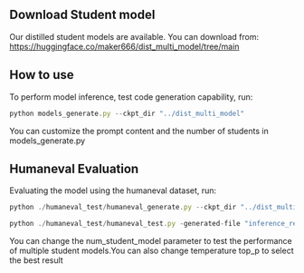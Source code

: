 ## Download Student model
Our distilled student models are available. You can download from: https://huggingface.co/maker666/dist_multi_model/tree/main

## How to use
To perform model inference, test code generation capability, run:   
```javascript copy
python models_generate.py --ckpt_dir "../dist_multi_model"
```
You can customize the prompt content and  the number of students in models_generate.py
## Humaneval Evaluation
Evaluating the model using the humaneval dataset, run:
```javascript copy
python ./humaneval_test/humaneval_generate.py --ckpt_dir "../dist_multi_model" --num_samples 1
```
```javascript copy
python ./humaneval_test/humaneval_test.py -generated-file "inference_results" --num_samples 1
```
You can change the num_student_model parameter to test the performance of multiple student models.You can also change temperature top_p to select the best result
